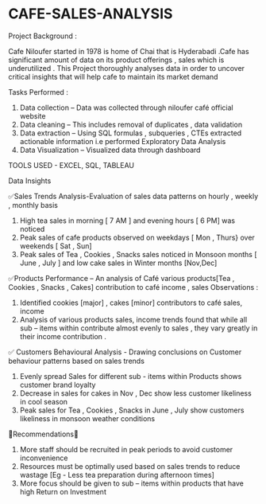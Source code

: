 # CAFE-SALES-ANALYSIS

Project Background :

Cafe Niloufer  started in 1978  is home of Chai that is  Hyderabadi .Cafe has significant amount of data on  its product offerings , sales   which is underutilized . This Project thoroughly  analyses data  in order to uncover critical insights that  will help cafe to maintain its market demand

Tasks Performed :
1. Data collection – Data was collected through niloufer café official website  
2. Data cleaning – This includes removal of duplicates , data validation 
3. Data extraction – Using SQL formulas , subqueries , CTEs extracted actionable information i.e performed Exploratory Data Analysis
4. Data Visualization  – Visualized data through dashboard

TOOLS USED - EXCEL, SQL, TABLEAU
    
Data Insights

✅️Sales Trends Analysis-Evaluation of  sales data patterns on hourly , weekly , monthly basis
1. High tea sales in morning [ 7 AM ] and evening  hours [ 6 PM] was noticed 
2. Peak sales of cafe products observed on weekdays [ Mon , Thurs} over weekends [ Sat , Sun]
3. Peak sales of Tea , Cookies , Snacks sales noticed in Monsoon months [ June , July ] and low cake sales in Winter months [Nov,Dec]

✅️Products Performance – An analysis of Café various products[Tea , Cookies , Snacks , Cakes] contribution to café income , sales 
Observations :
1. Identified cookies [major] , cakes [minor] contributors  to café sales, income
2. Analysis of various products  sales, income   trends found that while all sub – items  within contribute  almost evenly to sales , they vary greatly in their income contribution .

✅️ Customers  Behavioural Analysis  - Drawing conclusions on Customer behaviour patterns based on sales trends 
1. Evenly spread Sales for different sub - items within Products  shows customer brand loyalty 
2. Decrease in sales for cakes in Nov , Dec show less customer likeliness in cool season 
3. Peak sales for Tea , Cookies , Snacks in June , July show customers likeliness in monsoon weather conditions 

🔆Recommendations🔆
1.  More staff should be recruited in peak periods to avoid customer inconvenience 
2.  Resources must be optimally used based on sales trends to reduce  wastage  [Eg -  Less tea preparation during afternoon times]
3.  More focus should be given to sub – items  within products  that have high Return on Investment



